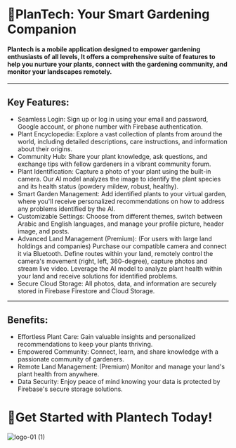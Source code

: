 # 🌿PlanTech: Your Smart Gardening Companion 

#### Plantech is a mobile application designed to empower gardening enthusiasts of all levels, It offers a comprehensive suite of features to help you nurture your plants, connect with the gardening community, and monitor your landscapes remotely.

---------------------------------------------------------------------------------------------------------------------------------------------------------------------------------------------------------------------

## Key Features:

* Seamless Login: Sign up or log in using your email and password, Google account, or phone number with Firebase authentication.
* Plant Encyclopedia: Explore a vast collection of plants from around the world, including detailed descriptions, care instructions, and information about their origins.
* Community Hub: Share your plant knowledge, ask questions, and exchange tips with fellow gardeners in a vibrant community forum.
* Plant Identification: Capture a photo of your plant using the built-in camera. Our AI model analyzes the image to identify the plant species and its health status (powdery mildew, robust, healthy).
* Smart Garden Management: Add identified plants to your virtual garden, where you'll receive personalized recommendations on how to address any problems identified by the AI.
* Customizable Settings: Choose from different themes, switch between Arabic and English languages, and manage your profile picture, header image, and posts.
* Advanced Land Management (Premium): (For users with large land holdings and companies) Purchase our compatible camera and connect it via Bluetooth. Define routes within your land, remotely control the camera's 
  movement (right, left, 360-degree), capture photos and stream live video. Leverage the AI model to analyze plant health within your land and receive solutions for identified problems.
* Secure Cloud Storage: All photos, data, and information are securely stored in Firebase Firestore and Cloud Storage.
  
---------------------------------------------------------------------------------------------------------------------------------------------------------------------------------------------------------------------

## Benefits:

* Effortless Plant Care: Gain valuable insights and personalized recommendations to keep your plants thriving.
* Empowered Community: Connect, learn, and share knowledge with a passionate community of gardeners.
* Remote Land Management: (Premium) Monitor and manage your land's plant health from anywhere.
* Data Security: Enjoy peace of mind knowing your data is protected by Firebase's secure storage solutions.

# 🌱Get Started with Plantech Today!
![logo-01 (1)](https://github.com/esraammosaad/grad-proj/assets/110772494/2e02d5e3-a0a4-48ad-bb08-8c48fb561199)
